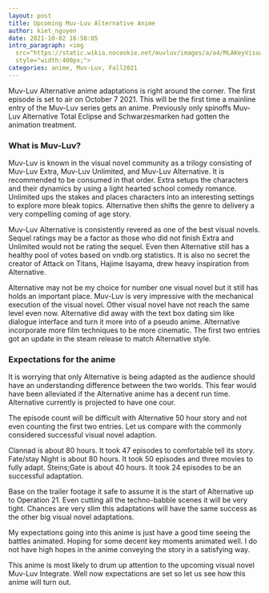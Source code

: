 ```yaml
---
layout: post
title: Upcoming Muv-Luv Alternative Anime
author: kiet_nguyen
date: 2021-10-02 16:58:05
intro_paragraph: <img
  src="https://static.wikia.nocookie.net/muvluv/images/a/a4/MLAKeyVisual.jpg/revision/latest?cb=20210908114805"
  style="width:400px;">
categories: anime, Muv-Luv, Fall2021
---
```

Muv-Luv Alternative anime adaptations is right around the corner. The first episode is set to air on October 7 2021. This will be the first time a mainline entry of the Muv-Luv series gets an anime. Previously only spinoffs Muv-Luv Alternative Total Eclipse and Schwarzesmarken had gotten the animation treatment.

### What is Muv-Luv?

Muv-Luv is known in the visual novel community as a trilogy consisting of Muv-Luv Extra, Muv-Luv Unlimited, and Muv-Luv Alternative. It is recommended to be consumed in that order. Extra setups the characters and their dynamics by using a light hearted school comedy romance. Unlimited ups the stakes and places characters into an interesting settings to explore more bleak topics. Alternative  then shifts the genre to delivery a very compelling coming of age story.

Muv-Luv Alternative is consistently revered as one of the best visual novels. Sequel ratings may be a factor as those who did not finish Extra and Unlimited would not be rating the sequel. Even then Alternative still has a healthy pool of votes based on vndb.org statistics. It is also no secret the creator of Attack on Titans, Hajime Isayama, drew heavy inspiration from Alternative.

Alternative may not be my choice for number one visual novel but it still has holds an important place. Muv-Luv is very impressive with the mechanical execution of the visual novel. Other visual novel have not reach the same level even now. Alternative did away with the text box dating sim like dialogue interface and turn it more into of a pseudo anime. Alternative incorporate more film techniques to be more cinematic. The first two entries got an update in the steam release to match Alternative style.

### Expectations for the anime

It is worrying that only Alternative is being adapted as the audience should have an understanding difference between the two worlds.  This fear would have been alleviated if the Alternative anime has a decent run time. Alternative currently is projected to have one cour. 

The episode count will be difficult with Alternative 50 hour story and not even counting the first two entries. Let us compare with the commonly considered successful visual novel adaption.

Clannad is about 80 hours. It took 47 episodes to comfortable tell its story.  
Fate/stay Night is about 80 hours. It took 50 episodes and three movies to fully adapt.
Steins;Gate is about 40 hours. It took 24 episodes to be an successful adaptation.

Base on the trailer footage it safe to assume it is the start of Alternative up to Operation 21. Even cutting all the techno-babble scenes it will be very tight.  Chances are very slim this adaptations will have the same success as the other big visual novel adaptations.

My expectations going into this anime is just have a good time seeing the battles animated. Hoping for some decent key moments animated well. I do not have high hopes in the anime conveying the story in a satisfying way. 

This anime is most likely to drum up attention to the upcoming visual novel Muv-Luv Integrate. Well now expectations are set so let us see how this anime will turn out.